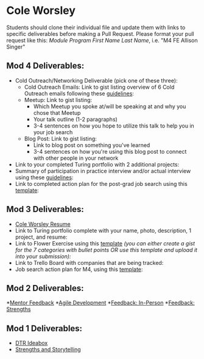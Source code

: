 # Cole Worsley

Students should clone their individual file and update them with links to specific deliverables before making a Pull Request. Please format your pull request like this: *Module Program First Name Last Name*, i.e. "M4 FE Allison Singer" 

## Mod 4 Deliverables:
* Cold Outreach/Networking Deliverable (pick one of these three):
    * Cold Outreach Emails: Link to gist listing overview of 6 Cold Outreach emails following these [guidelines](https://github.com/turingschool/career-development-curriculum/blob/master/module_four/cold_outreach_deliverable_guidelines.md):
    * Meetup: Link to gist listing: 
      * Which Meetup you spoke at/will be speaking at and why you chose that Meetup
      * Your talk outline (1-2 paragraphs)
      * 3-4 sentences on how you hope to utilize this talk to help you in your job search
    * Blog Post: Link to gist listing:
       * Link to blog post on something you've learned
       * 3-4 sentences on how you're using this blog post to connect with other people in your network 
* Link to your completed Turing portfolio with 2 additional projects: 
* Summary of participation in practice interview and/or actual interview using these [guidelines](https://github.com/turingschool/career-development-curriculum/blob/master/module_four/interview_practice_reflection_guidelines.md):
* Link to completed action plan for the post-grad job search using this [template](https://github.com/turingschool/career-development-curriculum/blob/master/module_four/post_grad_plan.md): 

## Mod 3 Deliverables:

* [Cole Worsley Resume](https://github.com/coleworsley/personal-site/blob/master/src/assets/Cole_Worsley_Resume.pdf) 
* Link to Turing portfolio complete with your name, photo, description, 1 project, and resume:
* Link to Flower Exercise using this [template](https://github.com/turingschool/career-development-curriculum/blob/master/files/Career%20Unit%20-%20The%20Flower%20Diagram.pdf) *(you can either create a gist for the 7 categories with bullet points OR use this template and upload it into your submission):*
* Link to Trello Board with companies that are being tracked: 
* Job search action plan for M4, using this [template](https://github.com/turingschool/career-development-curriculum/blob/master/module_three/mod_4_action_plan_template.md):

## Mod 2 Deliverables:
*[Mentor Feedback](https://gist.github.com/coleworsley/97194ab16a5a8929a71f3c9e923ad3c6)
*[Agile Development](https://gist.github.com/coleworsley/d467b91b5e5ee2c5811869b7b9ca92c3)
*[Feedback: In-Person](https://gist.github.com/coleworsley/767315071d2e1db5981b69e715a73c12)
*[Feedback: Strengths](https://gist.github.com/coleworsley/f14f282eec6236104b472e0006a63142)

## Mod 1 Deliverables:
* [DTR Ideabox](https://gist.github.com/coleworsley/49f030c5c284f3efd8ba35abfa1bcb02)
* [Strengths and Storytelling](https://gist.github.com/coleworsley/fe6fa948254d77957aab3cf5cfe83394)
